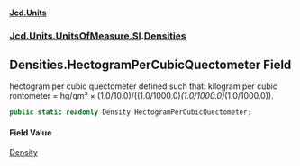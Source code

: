 #### [Jcd.Units](index.md 'index')
### [Jcd.Units.UnitsOfMeasure.SI](Jcd.Units.UnitsOfMeasure.SI.md 'Jcd.Units.UnitsOfMeasure.SI').[Densities](Densities.md 'Jcd.Units.UnitsOfMeasure.SI.Densities')

## Densities.HectogramPerCubicQuectometer Field

hectogram per cubic quectometer defined such that: kilogram per cubic rontometer = hg/qm³ × (1.0/10.0)/((1.0/1000.0)*(1.0/1000.0)*(1.0/1000.0)).

```csharp
public static readonly Density HectogramPerCubicQuectometer;
```

#### Field Value
[Density](Density.md 'Jcd.Units.UnitTypes.Density')